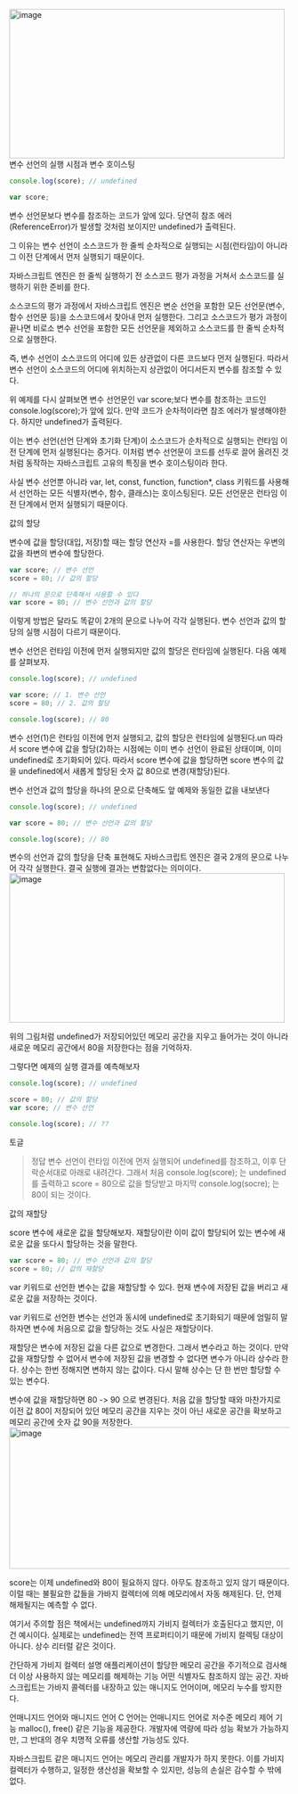 <img width="495" height="268" alt="image" src="https://github.com/user-attachments/assets/ad2474b3-5e05-4037-9ca5-baa37a099120" />변수 선언의 실행 시점과 변수 호이스팅

```javascript
console.log(score); // undefined

var score;
```
변수 선언문보다 변수를 참조하는 코드가 앞에 있다.
당연히 참조 에러(ReferenceError)가 발생할 것처럼 보이지만 undefined가 출력된다.

그 이유는 변수 선언이 소스코드가 한 줄씩 순차적으로 실행되는 시점(런타임)이 아니라 그 이전 단계에서 먼저 실행되기 때문이다.

자바스크립트 엔진은 한 줄씩 실행하기 전 소스코드 평가 과정을 거쳐서 소스코드를 실행하기 위한 준비를 한다.

소스코드의 평가 과정에서 자바스크립트 엔진은 변순 선언을 포함한 모든 선언문(변수, 함수 선언문 등)을 소스코드에서 찾아내 먼저 실행한다.
그리고 소스코드가 평가 과정이 끝나면 비로소 변수 선언을 포함한 모든 선언문을 제외하고 소스코드를 한 줄씩 순차적으로 실행한다.

즉, 변수 선언이 소스코드의 어디에 있든 상관없이 다른 코드보다 먼저 실행된다.
따라서 변수 선언이 소스코드의 어디에 위치하는지 상관없이 어디서든지 변수를 참조할 수 있다.

위 예제를 다시 살펴보면 변수 선언문인 var score;보다 변수를 참조하는 코드인 console.log(score);가 앞에 있다.
만약 코드가 순차적이라면 참조 에러가 발생해야한다. 하지만 undefined가 출력된다.

이는 변수 선언(선언 단계와 초기화 단계)이 소스코드가 순차적으로 실행되는 런타임 이전 단계에 먼저 실행된다는 증거다.
이처럼 변수 선언문이 코드를 선두로 끌어 올려진 것처럼 동작하는 자바스크립트 고유의 특징을 변수 호이스팅이라 한다.

사실 변수 선언뿐 아니라 var, let, const, function, function*, class 키워드를 사용해서 선언하는 모든 식별자(변수, 함수, 클래스)는 호이스팅된다.
모든 선언문은 런타임 이전 단계에서 먼저 실행되기 때문이다.


값의 할당

변수에 값을 할당(대입, 저장)할 때는 할당 연산자 =를 사용한다.
할당 연산자는 우변의 값을 좌변의 변수에 할당한다.
```javascript
var score; // 변수 선언
score = 80; // 값의 할당

// 하나의 문으로 단축해서 사용할 수 있다
var score = 80; // 변수 선언과 값의 할당
```
이렇게 방법은 달라도 똑같이 2개의 문으로 나누어 각각 실행된다.
변수 선언과 값의 할당의 실행 시점이 다르기 때문이다.

변수 선언은 런타임 이전에 먼저 실행되지만 값의 할당은 런타임에 실행된다.
다음 예제를 살펴보자.
```javascript
console.log(score); // undefined

var score; // 1. 변수 선언
score = 80; // 2. 값의 할당

console.log(score); // 80
```

변수 선언(1)은 런타임 이전에 먼저 실행되고, 값의 할당은 런타임에 실행된다.un
따라서 score 변수에 값을 할당(2)하는 시점에는 이미 변수 선언이 완료된 상태이며, 이미 undefined로 초기화되어 있다.
따라서 score 변수에 값을 할당하면 score 변수의 값을 undefined에서 새롭게 할당된 숫자 값 80으로 변경(재할당)된다.

변수 선언과 값의 할당을 하나의 문으로 단축해도 앞 예제와 동일한 값을 내보낸다
```javascript
console.log(score); // undefined

var score = 80; // 변수 선언과 값의 할당

console.log(score); // 80
```

변수의 선언과 값의 할당을 단축 표현해도 자바스크립트 엔진은 결국 2개의 문으로 나누어 각각 실행한다.
결국 실행에 결과는 변함없다는 의미이다.
<img width="495" height="268" alt="image" src="https://github.com/user-attachments/assets/594b8548-7f54-4fbb-8aea-5b083de58cdf" />


위의 그림처럼 undefined가 저장되어있던 메모리 공간을 지우고 들어가는 것이 아니라 새로운 메모리 공간에서 80을 저장한다는 점을 기억하자.

그렇다면 예제의 실행 결과를 예측해보자
```javascript
console.log(score); // undefined

score = 80; // 값의 할당
var score; // 변수 선언 

console.log(score); // ??
```

토글
> 정답
변수 선언이 런타임 이전에 먼저 실행되어 undefined를 참조하고, 이후 단락순서대로 아래로 내려간다.
그래서 처음 console.log(score); 는 undefined를 출력하고 score = 80으로 값을 할당받고
마지막 console.log(socre); 는 80이 되는 것이다.


값의 재할당

score 변수에 새로운 값을 할당해보자.
재할당이란 이미 값이 할당되어 있는 변수에 새로운 값을 또다시 할당하는 것을 말한다.
```javascript
var score = 80; // 변수 선언과 값의 할당 
score = 80; // 값의 재할당
```

var 키워드로 선언한 변수는 값을 재할당할 수 있다.
현재 변수에 저장된 값을 버리고 새로운 값을 저장하는 것이다.

var 키워드로 선언한 변수는 선언과 동시에 undefined로 초기화되기 때문에
엄밀히 말하자면 변수에 처음으로 값을 할당하는 것도 사실은 재할당이다.

재할당은 변수에 저장된 값을 다른 값으로 변경한다. 그래서 변수라고 하는 것이다.
만약 값을 재할당할 수 없어서 변수에 저장된 값을 변경할 수 없다면 변수가 아니라 상수라 한다.
상수는 한번 정해지면 변하지 않는 값이다. 다시 말해 상수는 단 한 번만 할당할 수 있는 변수다.

변수에 값을 재할당하면 80 -> 90 으로 변경된다.
처음 값을 할당할 때와 마찬가지로 이전 값 80이 저장되어 있던 메모리 공간을 지우는 것이 아닌 새로운 공간을 확보하고 메모리 공간에 숫자 값 90을 저장한다.
<img width="648" height="254" alt="image" src="https://github.com/user-attachments/assets/01d9dff3-12d2-422b-a067-dcf5eb812ce2" />

score는 이제 undefined와 80이 필요하지 않다. 아무도 참조하고 있지 않기 때문이다.
이럴 때는 불필요한 값들을 가바지 컬렉터에 의해 메모리에서 자동 해제된다. 
단, 언제 해제될지는 예측할 수 없다.

여기서 주의할 점은 책에서는 undefined까지 가비지 컬렉터가 호출된다고 했지만, 이건 예시이다.
실제로는 undefined는 전역 프로퍼티이기 때문에 가비지 컬렉팅 대상이 아니다. 상수 리터럴 같은 것이다.

간단하게 가비지 컬렉터 설명
애플리케이션이 할당한 메모리 공간을 주기적으로 검사해 더 이상 사용하지 않는 메모리를 해제하는 기능
어떤 식별자도 참조하지 않는 공간. 자바스크립트는 가바지 콜렉터를 내장하고 있는 매니지도 언어이며, 메모리 누수를 방지한다.

언매니지드 언어와 매니지드 언어
C 언어는 언매니지드 언어로 저수준 메모리 제어 기능 malloc(), free() 같은 기능을 제공한다.
개발자에 역량에 따라 성능 확보가 가능하지만, 그 반대의 경우 치명적 오류를 생산할 가능성도 있다.

자바스크립트 같은 매니지드 언어는 메모리 관리를 개발자가 하지 못한다.
이를 가비지 컬렉터가 수행하고, 일정한 생산성을 확보할 수 있지만, 성능의 손실은 감수할 수 밖에 없다.


